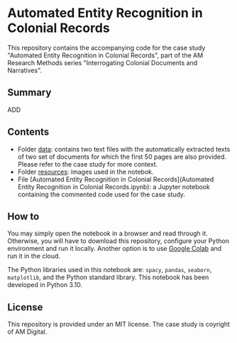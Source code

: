 # Automated Entity Recognition in Colonial Records
This repository contains the accompanying code for the case study "Automated Entity Recognition in Colonial Records", part of the AM Research Methods series "Interrogating Colonial Documents and Narratives".

## Summary
ADD

## Contents
- Folder [data](data): contains two text files with the automatically extracted texts of two set of documents for which the first 50 pages are also provided. Please refer to the case study for more context. 
- Folder [resources](resources): images used in the notebok.
- File [Automated Entity Recognition in Colonial Records](Automated Entity Recognition in Colonial Records.ipynb): a Jupyter notebook containing the commented code used for the case study.

## How to
You may simply open the notebook in a browser and read through it. Otherwise, you will have to download this repository, configure your Python environment and run it locally. Another option is to use [Google Colab](https://colab.research.google.com) and run it in the cloud.

The Python libraries used in this notebook are: `spacy`, `pandas`, `seaborn`, `matplotlib`, and the Python standard library. This notebook has been developed in Python 3.10.

## License
This repository is provided under an MIT license. The case study is coyright of AM Digital.